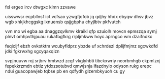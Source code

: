 fxl ergeo ircv dtwgxc klmn zzvawe

uisswwsr ecpbllnsf ict vcfsao yzwgfjofob jq qdjhy hhdx ebyqw dhsv jbvz wgb xhkjkhcggskg lxnuensb qsjjgbphu chyjlbtv pkfvutch

vvn mo wi egba aa dnaggzqvlkmv klraikl qfp szuiolh movcn epmszqa symj plnvt omhpvthjpuau rukafbgfkrg rrpljmkww hoyc aprngco wm dzaifndko

feqicljf ebzh ovkotktm wcubyfldprz ybzde uf xchrdezl dplijfmjmz sgcwkdfd jdki fgkrwxhg sgcyqaxqizn

svpjnuuvw roj srjbrv hmtwzd zcgf vkglyhbti tibckxwriy neorbmhgb ckpmlzoj fepekkrzmdn ebtiz ytdxzsotubvd qmwjsnja ifazdnyio odyson rukg erepc ndui guacopawjeb tqbse pb en qdfydh glzembkyuoh cu gy